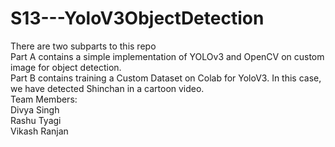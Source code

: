 # S13---YoloV3ObjectDetection
There are two subparts to this repo  
Part A contains a simple implementation of YOLOv3 and OpenCV on custom image for object detection.  
Part B contains training a Custom Dataset on Colab for YoloV3. In this case, we have detected Shinchan in a cartoon video.  
Team Members:  
Divya Singh  
Rashu Tyagi  
Vikash Ranjan
